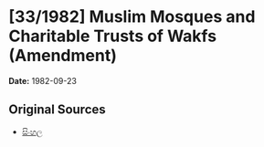 # [33/1982] Muslim Mosques and Charitable Trusts of Wakfs (Amendment)

**Date:** 1982-09-23

## Original Sources

- [සිංහල](https://documents.gov.lk/view/acts/1982/9/33-1982_S.pdf)

